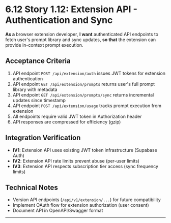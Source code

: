 # 6.12 Story 1.12: Extension API - Authentication and Sync

**As a** browser extension developer,
**I want** authenticated API endpoints to fetch user's prompt library and sync updates,
**so that** the extension can provide in-context prompt execution.

## Acceptance Criteria

1. API endpoint `POST /api/extension/auth` issues JWT tokens for extension authentication
2. API endpoint `GET /api/extension/prompts` returns user's full prompt library with metadata
3. API endpoint `GET /api/extension/prompts/sync` returns incremental updates since timestamp
4. API endpoint `POST /api/extension/usage` tracks prompt execution from extension
5. All endpoints require valid JWT token in Authorization header
6. API responses are compressed for efficiency (gzip)

## Integration Verification

- **IV1**: Extension API uses existing JWT token infrastructure (Supabase Auth)
- **IV2**: Extension API rate limits prevent abuse (per-user limits)
- **IV3**: Extension API respects subscription tier access (sync frequency limits)

## Technical Notes

- Version API endpoints (`/api/v1/extension/...`) for future compatibility
- Implement OAuth flow for extension authorization (user consent)
- Document API in OpenAPI/Swagger format

---
